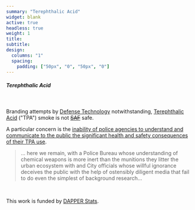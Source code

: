 ```yaml
---
summary: "Terephthalic Acid"
widget: blank
active: true
headless: true
weight: 1
title:
subtitle:
design:
  columns: "1"
  spacing:
    padding: ["50px", "0", "50px", "0"]
---
```


##### Terephthalic Acid 

<br> 

Branding attempts by [Defense Technology](/defense_technology) notwithstanding, [Terephthalic Acid](https://en.wikipedia.org/wiki/Terephthalic_acid) ("TPA") smoke is not ~~[SAF](https://www.defense-technology.com/product/military-style-saf-smoke-grenade/)~~ safe.

A particular concern is the [inability of police agencies to understand and communicate to the public the significant health and safety consequences of their TPA use](http://www.weouthere.net/2021/03/pay-no-attention-to-the-gross-negligence-behind-the-smoke/).

> ... here we remain, with a Police Bureau whose understanding of chemical weapons is more inert than the munitions they litter the urban ecosystem with and City officials whose willful ignorance deceives the public with the help of ostensibly diligent media that fail to do even the simplest of background research...

<br>

This work is funded by [DAPPER Stats](https://www.dapperstats.com).

<br>

